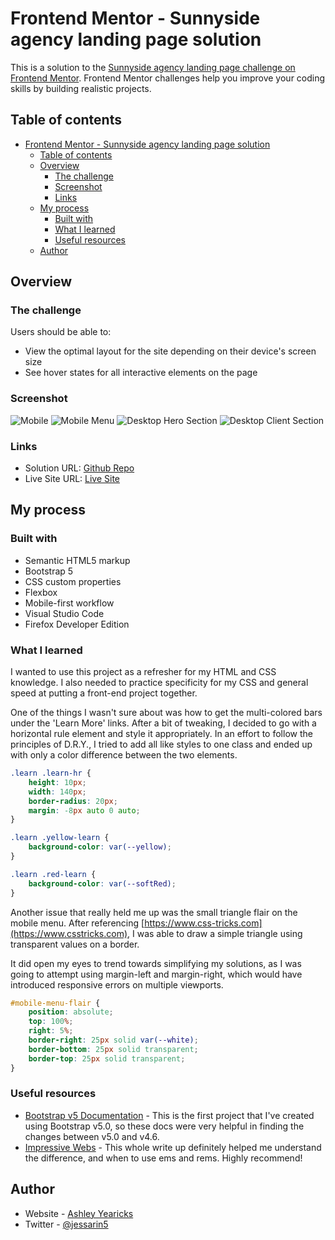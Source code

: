 # Frontend Mentor - Sunnyside agency landing page solution

This is a solution to the [Sunnyside agency landing page challenge on Frontend Mentor](https://www.frontendmentor.io/challenges/sunnyside-agency-landing-page-7yVs3B6ef). Frontend Mentor challenges help you improve your coding skills by building realistic projects.

## Table of contents

- [Frontend Mentor - Sunnyside agency landing page solution](#frontend-mentor---sunnyside-agency-landing-page-solution)
  - [Table of contents](#table-of-contents)
  - [Overview](#overview)
    - [The challenge](#the-challenge)
    - [Screenshot](#screenshot)
    - [Links](#links)
  - [My process](#my-process)
    - [Built with](#built-with)
    - [What I learned](#what-i-learned)
    - [Useful resources](#useful-resources)
  - [Author](#author)


## Overview

### The challenge

Users should be able to:

- View the optimal layout for the site depending on their device's screen size
- See hover states for all interactive elements on the page

### Screenshot

![Mobile](assets/images/screenshots/sunnyside-mobile-screenshot.png)
![Mobile Menu](assets/images/screenshots/sunnyside-mobile-menu-screenshot.png)
![Desktop Hero Section](assets/images/screenshots/sunnyside-desktop-hero.png)
![Desktop Client Section](assets/images/screenshots/sunnyside-desktop-client.png)



### Links

- Solution URL: [Github Repo](https://github.com/ayearicks/sunnyside-agency-landing-page-main)
- Live Site URL: [Live Site](https://yearicks.dev/sunnyside-agency)



## My process


### Built with

- Semantic HTML5 markup
- Bootstrap 5
- CSS custom properties
- Flexbox
- Mobile-first workflow
- Visual Studio Code
- Firefox Developer Edition



### What I learned

I wanted to use this project as a refresher for my HTML and CSS knowledge. I also needed to practice specificity for my CSS and general speed at putting a front-end project together.


One of the things I wasn't sure about was how to get the multi-colored bars under the 'Learn More' links. After a bit of tweaking, I decided to go with a horizontal rule element and style it appropriately. In an effort to follow the principles of D.R.Y., I tried to add all like styles to one class and ended up with only a color difference between the two elements.

```css
.learn .learn-hr {
    height: 10px;
    width: 140px;
    border-radius: 20px;
    margin: -8px auto 0 auto;
}

.learn .yellow-learn {
    background-color: var(--yellow);
}

.learn .red-learn {
    background-color: var(--softRed);
}
```


Another issue that really held me up was the small triangle flair on the mobile menu. After referencing [https://www.css-tricks.com](https://www.csstricks.com), I was able to draw a simple triangle using transparent values on a border. 

It did open my eyes to trend towards simplifying my solutions, as I was going to attempt using margin-left and margin-right, which would have introduced responsive errors on multiple viewports.


```css
#mobile-menu-flair {
    position: absolute;
    top: 100%;
    right: 5%;
    border-right: 25px solid var(--white);
    border-bottom: 25px solid transparent;
    border-top: 25px solid transparent;
}
```


### Useful resources

- [Bootstrap v5 Documentation](https://getbootstrap.com/docs/5.0/getting-started/introduction/) - This is the first project that I've created using Bootstrap v5.0, so these docs were very helpful in finding the changes between v5.0 and v4.6.
- [Impressive Webs](https://www.impressivewebs.com/understanding-em-units-css/) - This whole write up definitely helped me understand the difference, and when to use ems and rems. Highly recommend!



## Author

- Website - [Ashley Yearicks](https://yearicks.dev)
- Twitter - [@jessarin5](https://www.twitter.com/jessarin5)
